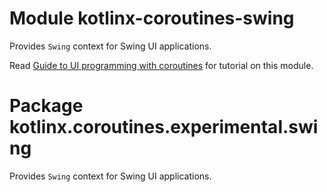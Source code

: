 # Module kotlinx-coroutines-swing

Provides `Swing` context for Swing UI applications.

Read [Guide to UI programming with coroutines](https://github.com/Kotlin/kotlinx.coroutines/blob/master/ui/coroutines-guide-ui.md)
for tutorial on this module.

# Package kotlinx.coroutines.experimental.swing

Provides `Swing` context for Swing UI applications.
